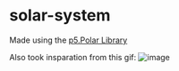 # solar-system

Made using the <a href="https://github.com/liz-peng/p5.Polar">p5.Polar Library</a>

Also took insparation from this gif:
![image](https://github.com/user-attachments/assets/c8fdcc4e-acaf-4d84-872c-08777e9ccf62)

